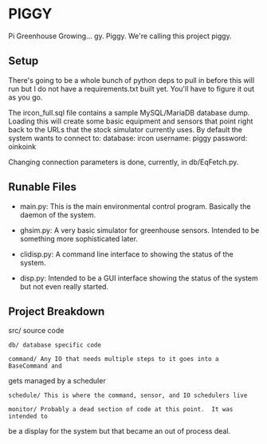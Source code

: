 # PIGGY
Pi Greenhouse Growing... gy. Piggy.  We're calling this project piggy.

## Setup

There's going to be a whole bunch of python deps to pull in before this will
run but I do not have a requirements.txt built yet.  You'll have to figure it
out as you go.

The ircon_full.sql file contains a sample MySQL/MariaDB database dump.  Loading
this will create some basic equipment and sensors that point right back to the
URLs that the stock simulator currently uses.  By default the system wants to connect to:
database: ircon
username: piggy
password: oinkoink

Changing connection parameters is done, currently, in db/EqFetch.py.


## Runable Files

* main.py: This is the main environmental control program. Basically the daemon
  of the system.

* ghsim.py: A very basic simulator for greenhouse sensors.  Intended to be
  something more sophisticated later.

* clidisp.py: A command line interface to showing the status of the system.

* disp.py: Intended to be a GUI interface showing the status of the system but
  not even really started.


## Project Breakdown
src/ source code

    db/ database specific code

    command/ Any IO that needs multiple steps to it goes into a BaseCommand and
gets managed by a scheduler

    schedule/ This is where the command, sensor, and IO schedulers live

    monitor/ Probably a dead section of code at this point.  It was intended to
be a display for the system but that became an out of process deal.
